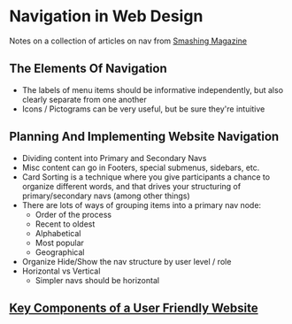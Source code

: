 Navigation in Web Design
===========
Notes on a collection of articles on nav from [Smashing Magazine](https://www.smashingmagazine.com/web-design-navigation-showcases/)

## The Elements Of Navigation
- The labels of menu items should be informative independently, but also clearly separate from one another
- Icons / Pictograms can be very useful, but be sure they're intuitive

## Planning And Implementing Website Navigation
- Dividing content into Primary and Secondary Navs
- Misc content can go in Footers, special submenus, sidebars, etc.
- Card Sorting is a technique where you give participants a chance to organize different words, and that drives your structuring of primary/secondary navs (among other things)
- There are lots of ways of grouping items into a primary nav node:
    - Order of the process
    - Recent to oldest
    - Alphabetical
    - Most popular
    - Geographical
- Organize Hide/Show the nav structure by user level / role
- Horizontal vs Vertical
    - Simpler navs should be horizontal
    
## [Key Components of a User Friendly Website](http://blog.hubspot.com/blog/tabid/6307/bid/33536/The-Key-Components-of-a-User-Friendly-Website-Navigation.aspx)